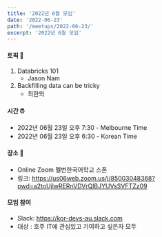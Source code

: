 ```yaml
---
title: '2022년 6월 모임'
date: '2022-06-23'
path: '/meetups/2022-06-23/'
excerpt: '2022년 6월 모임'
---
```


#### 토픽 🚀

1. Databricks 101
    - Jason Nam
2. Backfilling data can be tricky
    - 최한뫼

#### 시간 ⏰

-   2022년 06월 23일 오후 7:30 - Melbourne Time
-   2022년 06월 23일 오후 6:30 - Korean Time

#### 장소 ‍🚶

-   Online Zoom 멜번한국어학교 스폰
-   링크: https://us06web.zoom.us/j/85003048368?pwd=a2toUjlwRERnVDVrQlBJYUVsSVFTZz09

#### 모임 참여

-   Slack: https://kor-devs-au.slack.com
-   대상 : 호주 IT에 관심있고 기여하고 싶은자 모두
